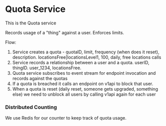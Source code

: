 # Quota Service

This is the Quota service

Records usage of a "thing" against a user. Enforces limits.

Flow:
1. Service creates a quota - quotaID, limit, frequency (when does it reset), description. locationsFree|locationsLevel1, 100, daily, free locations calls
2. Service records a relationship between a user and a quota. userID, thingID. user_1234, locationsFree.  
3. Quota service subscribes to event stream for endpoint invocation and records against the quotas
4. If a quota is breached it calls an endpoint on v1api to block that user. 
5. When a quota is reset (daily reset, someone gets upgraded, something else) we need to unblock all users by calling v1api again for each user


### Distributed Counting
We use Redis for our counter to keep track of quota usage. 